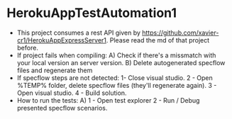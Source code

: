 # HerokuAppTestAutomation1
- This project consumes a rest API given by https://github.com/xavier-cr1/HerokuAppExpressServer1. Please read the md of that project before.
- If project fails when compiling: A) Check if there's a missmatch with your local version an server version. B) Delete autogenerated specflow files and regenerate them 
- If specflow steps are not detected: 1- Close visual studio. 2 - Open %TEMP% folder, delete specflow files (they'll regenerate again). 3 - Open visual studio. 4 - Build solution.
- How to run the tests: A) 1 - Open test explorer 2 - Run / Debug presented specflow scenarios.
